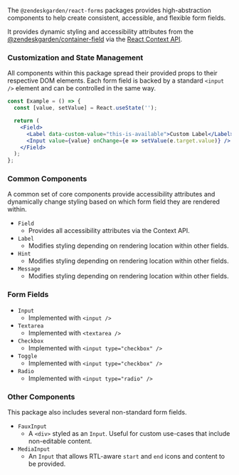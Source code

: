 The `@zendeskgarden/react-forms` packages provides high-abstraction components to
help create consistent, accessible, and flexible form fields.

It provides dynamic styling and accessibility attributes from the [@zendeskgarden/container-field](https://www.npmjs.com/package/@zendeskgarden/container-field)
via the [React Context API](https://reactjs.org/docs/context.html).

### Customization and State Management

All components within this package spread their provided props to their respective DOM elements.
Each form field is backed by a standard `<input />` element and can be controlled in the same way.

```jsx static
const Example = () => {
  const [value, setValue] = React.useState('');

  return (
    <Field>
      <Label data-custom-value="this-is-available">Custom Label</Label>
      <Input value={value} onChange={e => setValue(e.target.value)} />
    </Field>
  );
};
```

### Common Components

A common set of core components provide accessibility attributes and dynamically change
styling based on which form field they are rendered within.

- `Field`
  - Provides all accessibility attributes via the Context API.
- `Label`
  - Modifies styling depending on rendering location within other fields.
- `Hint`
  - Modifies styling depending on rendering location within other fields.
- `Message`
  - Modifies styling depending on rendering location within other fields.

### Form Fields

- `Input`
  - Implemented with `<input />`
- `Textarea`
  - Implemented with `<textarea />`
- `Checkbox`
  - Implemented with `<input type="checkbox" />`
- `Toggle`
  - Implemented with `<input type="checkbox" />`
- `Radio`
  - Implemented with `<input type="radio" />`

### Other Components

This package also includes several non-standard form fields.

- `FauxInput`
  - A `<div>` styled as an `Input`. Useful for custom use-cases that include non-editable content.
- `MediaInput`
  - An `Input` that allows RTL-aware `start` and `end` icons and content to be provided.
